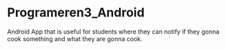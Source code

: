 # Programeren3_Android
Android App that is useful for students where they can notify if they gonna cook something and what they are gonna cook.
